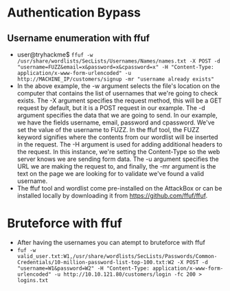 # Authentication Bypass

## Username enumeration with ffuf        
- user@tryhackme$ ```ffuf -w /usr/share/wordlists/SecLists/Usernames/Names/names.txt -X POST -d "username=FUZZ&email=x&password=x&cpassword=x" -H "Content-Type: application/x-www-form-urlencoded" -u http://MACHINE_IP/customers/signup -mr "username already exists"```
- In the above example, the -w argument selects the file's location on the computer that contains the list of usernames that we're going to check exists. The -X argument specifies the request method, this will be a GET request by default, but it is a POST request in our example. The -d argument specifies the data that we are going to send. In our example, we have the fields username, email, password and cpassword. We've set the value of the username to FUZZ. In the ffuf tool, the FUZZ keyword signifies where the contents from our wordlist will be inserted in the request. The -H argument is used for adding additional headers to the request. In this instance, we're setting the Content-Type so the web server knows we are sending form data. The -u argument specifies the URL we are making the request to, and finally, the -mr argument is the text on the page we are looking for to validate we've found a valid username.
- The ffuf tool and wordlist come pre-installed on the AttackBox or can be installed locally by downloading it from https://github.com/ffuf/ffuf.

# Bruteforce with ffuf
- After having the usernames you can atempt to bruteforce with ffuf
- ```fuf -w valid_user.txt:W1,/usr/share/wordlists/SecLists/Passwords/Common-Credentials/10-million-password-list-top-100.txt:W2 -X POST -d "username=W1&password=W2" -H "Content-Type: application/x-www-form-urlencoded" -u http://10.10.121.80/customers/login -fc 200 > logins.txt```
